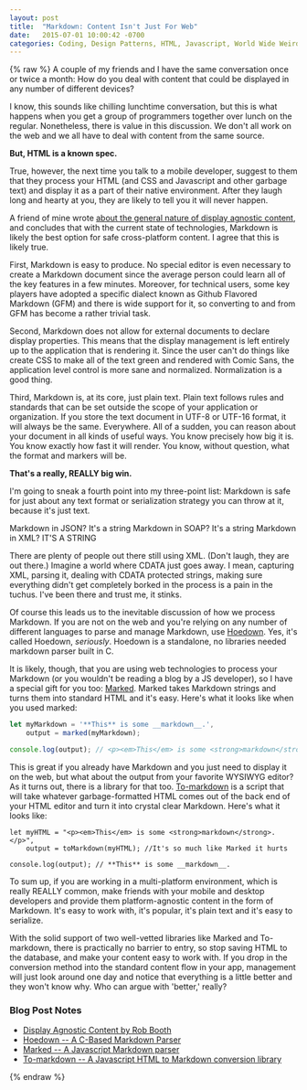```yaml
---
layout: post
title:  "Markdown: Content Isn't Just For Web"
date:   2015-07-01 10:00:42 -0700
categories: Coding, Design Patterns, HTML, Javascript, World Wide Weird
---
```

{% raw %}
A couple of my friends and I have the same conversation once or twice a month: How do you deal with content that could be displayed in any number of different devices?

I know, this sounds like chilling lunchtime conversation, but this is what happens when you get a group of programmers together over lunch on the regular. Nonetheless, there is value in this discussion. We don't all work on the web and we all have to deal with content from the same source.

<strong>But, HTML is a known spec.</strong>

True, however, the next time you talk to a mobile developer, suggest to them that they process your HTML (and CSS and Javascript and other garbage text) and display it as a part of their native environment. After they laugh long and hearty at you, they are likely to tell you it will never happen.

A friend of mine wrote <a href="http://eoghain.github.io/display-agnostic-content/" target="_blank">about the general nature of display agnostic content</a>, and concludes that with the current state of technologies, Markdown is likely the best option for safe cross-platform content.  I agree that this is likely true.

First, Markdown is easy to produce. No special editor is even necessary to create a Markdown document since the average person could learn all of the key features in a few minutes. Moreover, for technical users, some key players have adopted a specific dialect known as Github Flavored Markdown (GFM) and there is wide support for it, so converting to and from GFM has become a rather trivial task.

Second, Markdown does not allow for external documents to declare display properties. This means that the display management is left entirely up to the application that is rendering it. Since the user can't do things like create CSS to make all of the text green and rendered with Comic Sans, the application level control is more sane and normalized. Normalization is a good thing.

Third, Markdown is, at its core, just plain text. Plain text follows rules and standards that can be set outside the scope of your application or organization. If you store the text document in UTF-8 or UTF-16 format, it will always be the same. Everywhere. All of a sudden, you can reason about your document in all kinds of useful ways. You know precisely how big it is. You know exactly how fast it will render. You know, without question, what the format and markers will be.

<strong>That's a really, REALLY big win.</strong>

I'm going to sneak a fourth point into my three-point list: Markdown is safe for just about any text format or serialization strategy you can throw at it, because it's just text.

Markdown in JSON? It's a string
Markdown in SOAP? It's a string
Markdown in XML? IT'S A STRING

There are plenty of people out there still using XML. (Don't laugh, they are out there.) Imagine a world where CDATA just goes away. I mean, capturing XML, parsing it, dealing with CDATA protected strings, making sure everything didn't get completely borked in the process is a pain in the tuchus. I've been there and trust me, it stinks.

Of course this leads us to the inevitable discussion of how we process Markdown. If you are not on the web and you're relying on any number of different languages to parse and manage Markdown, use <a href="https://github.com/hoedown/hoedown" target="_blank">Hoedown</a>. Yes, it's called Hoedown, <em>seriously</em>. Hoedown is a standalone, no libraries needed markdown parser built in C.

It is likely, though, that you are using web technologies to process your Markdown (or you wouldn't be reading a blog by a JS developer), so I have a special gift for you too: <a href="https://github.com/chjj/marked" target="_blank">Marked</a>. Marked takes Markdown strings and turns them into standard HTML and it's easy. Here's what it looks like when you used marked:

```javascript
let myMarkdown = '**This** is some __markdown__.',
    output = marked(myMarkdown);

console.log(output); // <p><em>This</em> is some <strong>markdown</strong>.</p>
```

This is great if you already have Markdown and you just need to display it on the web, but what about the output from your favorite WYSIWYG editor? As it turns out, there is a library for that too. <a href="https://github.com/domchristie/to-markdown" target="_blank">To-markdown</a> is a script that will take whatever garbage-formatted HTML comes out of the back end of your HTML editor and turn it into crystal clear Markdown.  Here's what it looks like:

```javsacript
let myHTML = "<p><em>This</em> is some <strong>markdown</strong>.</p>",
    output = toMarkdown(myHTML); //It's so much like Marked it hurts

console.log(output); // **This** is some __markdown__.
```

To sum up, if you are working in a multi-platform environment, which is really REALLY common, make friends with your mobile and desktop developers and provide them platform-agnostic content in the form of Markdown. It's easy to work with, it's popular, it's plain text and it's easy to serialize.

With the solid support of two well-vetted libraries like Marked and To-markdown, there is practically no barrier to entry, so stop saving HTML to the database, and make your content easy to work with. If you drop in the conversion method into the standard content flow in your app, management will just look around one day and notice that everything is a little better and they won't know why. Who can argue with 'better,' really?

<h3>Blog Post Notes</h3>

<ul>
<li><a href="http://eoghain.github.io/display-agnostic-content/" target="_blank">Display Agnostic Content by Rob Booth</a></li>
<li><a href="https://github.com/hoedown/hoedown" target="_blank">Hoedown -- A C-Based Markdown Parser</a></li>
<li><a href="https://github.com/chjj/marked" target="_blank">Marked -- A Javascript Markdown parser</a></li>
<li><a href="https://github.com/domchristie/to-markdown" target="_blank">To-markdown -- A Javascript HTML to Markdown conversion library</a></li>
</ul>


{% endraw %}
    
